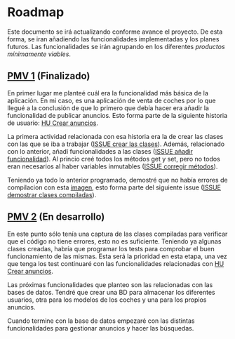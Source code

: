 # Roadmap

Este documento se irá actualizando conforme avance el proyecto. De esta forma, se iran añadiendo las funcionalidades implementadas y los planes futuros. Las funcionalidades se irán agrupando en los diferentes *productos mínimamente viables*.

## [PMV 1](https://github.com/pabloalfaro/Car-finder/milestone/3) (Finalizado)

En primer lugar me planteé cuál era la funcionalidad más básica de la aplicación. En mi caso, es una aplicación de venta de coches por lo que llegué a la conclusión de que lo primero que debía hacer era añadir la funcionalidad de publicar anuncios. Esto forma parte de la siguiente historia de usuario: [HU Crear anuncios](https://github.com/pabloalfaro/Car-finder/issues/8).

La primera actividad relacionada con esa historia era la de crear las clases con las que se iba a trabajar ([ISSUE crear las clases](https://github.com/pabloalfaro/Car-finder/issues/24)). Además, relacionado con lo anterior, añadí funcionalidades a las clases ([ISSUE añadir funcionalidad](https://github.com/pabloalfaro/Car-finder/issues/21)). Al princio creé todos los métodos get y set, pero no todos eran necesarios al haber variables inmutables ([ISSUE corregir métodos](https://github.com/pabloalfaro/Car-finder/issues/19)). 

Teniendo ya todo lo anterior programado, demostré que no había errores de compilacion con esta [imagen](https://github.com/pabloalfaro/Car-finder/blob/main/Documentaci%C3%B3n%20adicional/verificaci%C3%B3n%20del%20c%C3%B3digo.png), esto forma parte del siguiente issue ([ISSUE demostrar clases compiladas](https://github.com/pabloalfaro/Car-finder/issues/22)).

## [PMV 2](https://github.com/pabloalfaro/Car-finder/milestone/4) (En desarrollo)

En este punto sólo tenía una captura de las clases compiladas para verificar que el código no tiene errores, esto no es suficiente. Teniendo ya algunas clases creadas, habría que programar los tests para comprobar el buen funcionamiento de las mismas. Esta será la prioridad en esta etapa, una vez que tenga los test continuaré con las funcionalidades relacionadas con [HU Crear anuncios](https://github.com/pabloalfaro/Car-finder/issues/8).

Las próximas funcionalidades que planteo son las relacionadas con las bases de datos. Tendré que crear una BD para almacenar los diferentes usuarios, otra para los modelos de los coches y una para los propios anuncios.

Cuando termine con la base de datos empezaré con las distintas funcionalidades para gestionar anuncios y hacer las búsquedas.

